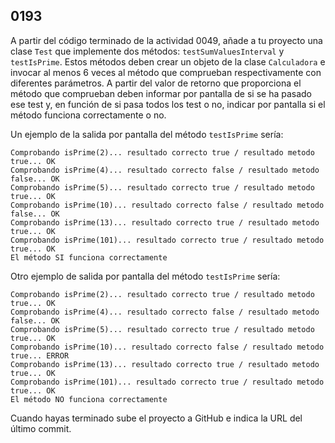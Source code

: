 ## 0193

A partir del código terminado de la actividad 0049, añade a tu proyecto una clase `Test` que implemente dos métodos: `testSumValuesInterval` y `testIsPrime`. Estos métodos deben crear un objeto de la clase `Calculadora` e invocar al menos
6 veces al método que comprueban respectivamente con diferentes parámetros. A partir del valor de retorno que proporciona el método que comprueban deben informar por pantalla de si se ha pasado ese test y, en función de si pasa todos los test o no, indicar por pantalla si el método funciona correctamente o no.

Un ejemplo de la salida por pantalla del método `testIsPrime` sería:

    Comprobando isPrime(2)... resultado correcto true / resultado metodo true... OK
    Comprobando isPrime(4)... resultado correcto false / resultado metodo false... OK
    Comprobando isPrime(5)... resultado correcto true / resultado metodo true... OK
    Comprobando isPrime(10)... resultado correcto false / resultado metodo false... OK
    Comprobando isPrime(13)... resultado correcto true / resultado metodo true... OK
    Comprobando isPrime(101)... resultado correcto true / resultado metodo true... OK
    El método SI funciona correctamente
    
Otro ejemplo de salida por pantalla del método `testIsPrime` sería:

    Comprobando isPrime(2)... resultado correcto true / resultado metodo true... OK
    Comprobando isPrime(4)... resultado correcto false / resultado metodo false... OK
    Comprobando isPrime(5)... resultado correcto true / resultado metodo true... OK
    Comprobando isPrime(10)... resultado correcto false / resultado metodo true... ERROR
    Comprobando isPrime(13)... resultado correcto true / resultado metodo true... OK
    Comprobando isPrime(101)... resultado correcto true / resultado metodo true... OK
    El método NO funciona correctamente
  
Cuando hayas terminado sube el proyecto a GitHub e indica la URL del último commit.
